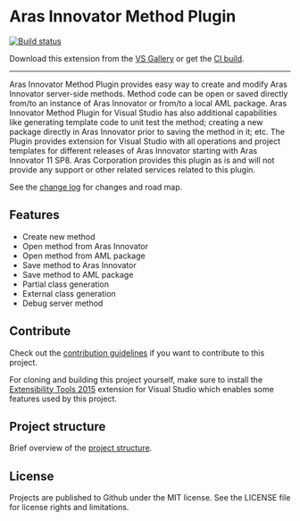 # Aras Innovator Method Plugin

<!-- Replace this badge with your own-->
[![Build status](https://ci.appveyor.com/api/projects/status/bvssaf9aiylltmkc?svg=true)](https://ci.appveyor.com/project/mkubrak/arasvsmethodplugin)

<!-- Update the VS Gallery link after you upload the VSIX-->
Download this extension from the [VS Gallery](https://marketplace.visualstudio.com/items?itemName=ArasCorporation.ArasInnovatorVisualStudioMethodPlugin)
or get the [CI build](http://vsixgallery.com/extension/8424E2CB-F5F4-40EA-85B8-260998634ED5/).

---------------------------------------

Aras Innovator Method Plugin provides easy way to create and modify Aras Innovator server-side methods. Method code can be open or saved directly from/to an instance of Aras Innovator or from/to a local AML package. Aras Innovator Method Plugin for Visual Studio has also additional capabilities like generating template code to unit test the method; creating a new package directly in Aras Innovator prior to saving the method in it; etc. The Plugin provides extension for Visual Studio with all operations and project templates for different releases of Aras Innovator starting with Aras Innovator 11 SP8. Aras Corporation provides this plugin as is and will not provide any support or other related services related to this plugin.

See the [change log](CHANGELOG.md) for changes and road map.

## Features

- Create new method
- Open method from Aras Innovator
- Open method from AML package
- Save method to Aras Innovator
- Save method to AML package
- Partial class generation
- External class generation
- Debug server method


## Contribute
Check out the [contribution guidelines](CONTRIBUTING.md)
if you want to contribute to this project.

For cloning and building this project yourself, make sure
to install the
[Extensibility Tools 2015](https://visualstudiogallery.msdn.microsoft.com/ab39a092-1343-46e2-b0f1-6a3f91155aa6)
extension for Visual Studio which enables some features
used by this project.

## Project structure

Brief overview of the [project structure](ProjectStructure.md).

## License
Projects are published to Github under the MIT license. See the LICENSE file for license rights and limitations.

